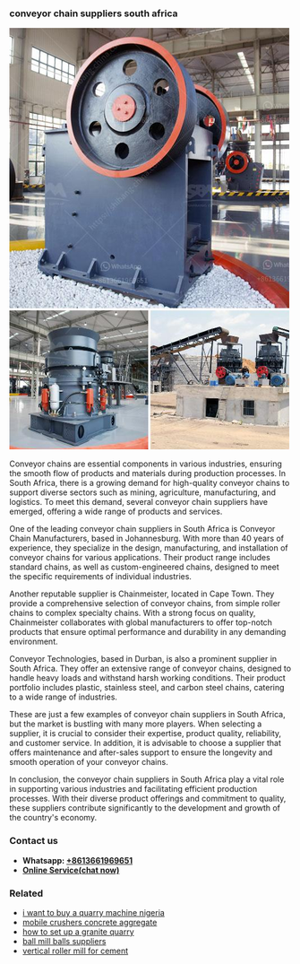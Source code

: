 <h3>conveyor chain suppliers south africa</h3><img src='1704951601.jpg' alt=''><p>Conveyor chains are essential components in various industries, ensuring the smooth flow of products and materials during production processes. In South Africa, there is a growing demand for high-quality conveyor chains to support diverse sectors such as mining, agriculture, manufacturing, and logistics. To meet this demand, several conveyor chain suppliers have emerged, offering a wide range of products and services.</p><p>One of the leading conveyor chain suppliers in South Africa is Conveyor Chain Manufacturers, based in Johannesburg. With more than 40 years of experience, they specialize in the design, manufacturing, and installation of conveyor chains for various applications. Their product range includes standard chains, as well as custom-engineered chains, designed to meet the specific requirements of individual industries.</p><p>Another reputable supplier is Chainmeister, located in Cape Town. They provide a comprehensive selection of conveyor chains, from simple roller chains to complex specialty chains. With a strong focus on quality, Chainmeister collaborates with global manufacturers to offer top-notch products that ensure optimal performance and durability in any demanding environment.</p><p>Conveyor Technologies, based in Durban, is also a prominent supplier in South Africa. They offer an extensive range of conveyor chains, designed to handle heavy loads and withstand harsh working conditions. Their product portfolio includes plastic, stainless steel, and carbon steel chains, catering to a wide range of industries.</p><p>These are just a few examples of conveyor chain suppliers in South Africa, but the market is bustling with many more players. When selecting a supplier, it is crucial to consider their expertise, product quality, reliability, and customer service. In addition, it is advisable to choose a supplier that offers maintenance and after-sales support to ensure the longevity and smooth operation of your conveyor chains.</p><p>In conclusion, the conveyor chain suppliers in South Africa play a vital role in supporting various industries and facilitating efficient production processes. With their diverse product offerings and commitment to quality, these suppliers contribute significantly to the development and growth of the country's economy.</p><h3>Contact us</h3><ul><li><strong>Whatsapp:&nbsp;<a href="https://wa.me/8613661969651">+8613661969651</a></strong></li><li><a href="https://swt.shibang-china.com/?git&amp;zhl&amp;conveyor chain suppliers south africa"><strong>Online Service(chat now)</strong></a></li></ul><h3>Related</h3><ul><li><a href='i want to buy a quarry machine nigeria.md'>i want to buy a quarry machine nigeria</a></li><li><a href='mobile crushers concrete aggregate.md'>mobile crushers concrete aggregate</a></li><li><a href='how to set up a granite quarry.md'>how to set up a granite quarry</a></li><li><a href='ball mill balls suppliers.md'>ball mill balls suppliers</a></li><li><a href='vertical roller mill for cement.md'>vertical roller mill for cement</a></li></ul>